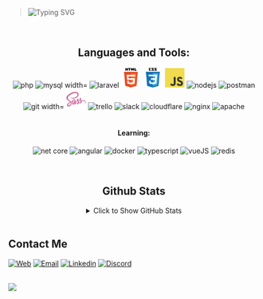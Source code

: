 > ![Typing SVG](https://readme-typing-svg.herokuapp.com?size=24&width=600&lines=Welcome+To+Ozan's+GitHub+Profile!)

<!--
<h2 align="center">Connect with me:</h2>
<p align="center">
<a href="https://www.linkedin.com/in/ozangulicat/" target="blank"><img align="center" src="https://www.vectorlogo.zone/logos/linkedin/linkedin-icon.svg" alt="ozi" height="40" width="40" /></a>  
&nbsp;&nbsp;&nbsp;<a href="https://discord.com/users/157640108693127168" target="blank"><img align="center" src="https://www.vectorlogo.zone/logos/discordapp/discordapp-tile.svg" alt="ozi" height="40" width="40" /></a>
<br>-->
  
  <br>

</p>
<h2 align="center">Languages and Tools:</h2>
  <p align="center">
    <img
    src="https://www.vectorlogo.zone/logos/php/php-icon.svg" alt="php" width="40" height="40" />
    <img src="https://www.vectorlogo.zone/logos/mysql/mysql-icon.svg" alt="mysql width="40" height="40" />
    <img src="https://upload.vectorlogo.zone/logos/laravel/images/fd9bffa7-873e-4946-92bc-815ed69faeec.svg" alt="laravel" width="40" height="40" />
    <img src="https://raw.githubusercontent.com/devicons/devicon/master/icons/html5/html5-original-wordmark.svg" alt="html5" width="40" height="40" />
    <img src="https://raw.githubusercontent.com/devicons/devicon/master/icons/css3/css3-original-wordmark.svg" alt="css3" width="40" height="40" />
    <img src="https://raw.githubusercontent.com/devicons/devicon/master/icons/javascript/javascript-original.svg" alt="javascript" width="40" height="40" />
    <img src="https://www.vectorlogo.zone/logos/nodejs/nodejs-icon.svg" alt="nodejs" width="40" height="40" />
    <img src="https://www.vectorlogo.zone/logos/getpostman/getpostman-icon.svg" alt="postman" width="40"
    height="40" />
    <img src="https://www.vectorlogo.zone/logos/git-scm/git-scm-icon.svg" alt="git width="40" height="40" />
    <img src="https://raw.githubusercontent.com/devicons/devicon/master/icons/sass/sass-original.svg" alt="sass" width="40" height="40" />
    <img src="https://www.vectorlogo.zone/logos/trello/trello-icon.svg" alt="trello" width="40" height="40" />
    <img src="https://www.vectorlogo.zone/logos/slack/slack-icon.svg" alt="slack" width="40" height="40" />
    <img src="https://www.vectorlogo.zone/logos/cloudflare/cloudflare-icon.svg" alt="cloudflare" width="40" height="40"/>
    <img src="https://www.vectorlogo.zone/logos/nginx/nginx-icon.svg" alt="nginx" width="40" height="40" />
    <img src="https://www.vectorlogo.zone/logos/apache/apache-icon.svg" alt="apache" width="40" height="40" />
    <br><br>
    <h4 align="center">Learning:</h4>
</p>
<p align="center">
    <img src="https://upload.wikimedia.org/wikipedia/commons/thumb/e/ee/.NET_Core_Logo.svg/1024px-.NET_Core_Logo.svg.png?20210328084203" alt="net core" width="28" height="28" />
    <img src="https://www.vectorlogo.zone/logos/angular/angular-icon.svg" alt="angular" width="28" height="28" />
    <img src="https://www.vectorlogo.zone/logos/docker/docker-official.svg" alt="docker" width="28" height="28" />
    <img src="https://www.vectorlogo.zone/logos/typescriptlang/typescriptlang-icon.svg" alt="typescript" width="28" height="28" />
    <img src="https://www.vectorlogo.zone/logos/vuejs/vuejs-icon.svg" alt="vueJS" width="28" height="28" />
    <img src="https://www.vectorlogo.zone/logos/redis/redis-icon.svg" alt="redis" width="28" height="28" />
</p>
<br/>

<h2 align="center">Github Stats</h2>
<div align="center">
<details>
<summary>Click to Show GitHub Stats</summary>
<div align="center"><a href="https://discord.com/users/157640108693127168"><img src="https://metrics.lecoq.io/ogulicat?languages=1&gists=1&followup=1"/></a></div>
</details>
 </div>
  
  
<!--
- Hi, I’m Ozan, <img src="https://raw.githubusercontent.com/MartinHeinz/MartinHeinz/master/wave.gif" width="18px">
- 💻 My Stack: PHP (Laravel, CodeIgniter), MySQL, HTML5, CSS3, Javascript, SOAP & REST Web Services... Also, I continue to develop myself and gain experience with ASP.NET Core, Angular technologies.
- 📫 You can reach me on my [Linked-in](https://linkedin.com/in/ozangulicat/ "Ozan's Linked-in Profile") profile. -->


<!-- > [![](https://img.shields.io/badge/linkedin-%230077B5.svg?&style=for-the-badge&logo=linkedin&logoColor=white)](https://linkedin.com/in/ozangulicat/) -->
<!--
<br>

### 🔧 Stacks
| Type | Name  |
|---|---|
| ![Web](https://img.shields.io/badge/Web-informational?style=flat&color=e85d04) | ![HTML5](https://img.shields.io/badge/‎-HTML5-informational?style=flat&logo=html5&color=ffba08) ![CSS3](https://img.shields.io/badge/‎-CSS3-informational?style=flat&logo=css3&color=ffba08) |
| ![Code](https://img.shields.io/badge/Code-informational?style=flat&color=e85d04) | ![php](https://img.shields.io/badge/‎-PHP-informational?style=flat&logo=php&color=ffba08) ![js](https://img.shields.io/badge/‎-Javascript-informational?style=flat&logo=javascript&color=ffba08) ![cs](https://img.shields.io/badge/‎-C%23-informational?style=flat&logo=c%20sharp&color=ffba08)  |
| ![DB](https://img.shields.io/badge/DB-informational?style=flat&color=e85d04) | ![MySQL](https://img.shields.io/badge/‎-MySQL-informational?style=flat&logo=mysql&color=ffba08) ![MSSQL](https://img.shields.io/badge/‎-MSSQL-informational?style=flat&logo=microsoft%20sql%20server&color=ffba08) ![SQLite](https://img.shields.io/badge/‎-SQLite-informational?style=flat&logo=sqlite&color=ffba08) |
| ![Framework](https://img.shields.io/badge/Framework-informational?style=flat&color=e85d04) | ![Laravel](https://img.shields.io/badge/‎-Laravel-informational?style=flat&logo=laravel&color=ffba08) ![CodeIgniter](https://img.shields.io/badge/‎-CodeIgniter-informational?style=flat&logo=codeigniter&color=ffba08) |
| ![VCS](https://img.shields.io/badge/VCS-informational?style=flat&color=e85d04) | ![Git](https://img.shields.io/badge/‎-Git-informational?style=flat&logo=git&color=ffba08) ![Github](https://img.shields.io/badge/‎-Github-informational?style=flat&logo=github&color=ffba08) ![GitLab](https://img.shields.io/badge/‎-GitLab-informational?style=flat&logo=gitlab&color=ffba08) |
| ![Team](https://img.shields.io/badge/Team-informational?style=flat&color=e85d04) | ![Trello](https://img.shields.io/badge/‎-Trello-informational?style=flat&logo=trello&color=ffba08) ![Slack](https://img.shields.io/badge/‎-Slack-informational?style=flat&logo=slack&color=ffba08) |
| ![Others](https://img.shields.io/badge/Others-informational?style=flat&color=e85d04) | [![OpenVPN](https://img.shields.io/badge/‎-OpenVPN-informational?style=flat&logo=openvpn&color=ffba08)](https://openvpn.net/) [![Postman](https://img.shields.io/badge/‎-Postman-informational?style=flat&logo=postman&color=ffba08)](https://postman.com/) [![FileZilla](https://img.shields.io/badge/‎-FileZilla-informational?style=flat&logo=filezilla&color=ffba08)](https://filezilla-project.org/) ![Cloudflare](https://img.shields.io/badge/‎-Cloudflare-informational?style=flat&logo=cloudflare&color=ffba08) |
-->

<!--
<br>

## 📈 Statistics
<p>
  <img width="35%" src="https://github-readme-stats.vercel.app/api?username=ogulicat&count_private=true&show_icons=true&theme=radical" />
  <img width="35%" src="https://github-readme-stats.vercel.app/api/top-langs/?username=ogulicat&layout=compact&theme=radical" />
</p>
-->

<br>

## Contact Me
[![Web](https://img.shields.io/badge/Web-https%3A%2F%2F35kod.com%2F-informational?style=flat&color=ffba08)](https://35kod.com/)
[![Email](https://img.shields.io/badge/E--Mail-gulicatozan[at]gmail.com-informational?style=flat&logo=mail.ru&logoColor=white&color=ffba08)](mailto:gulicatozan@gmail.com)
[![Linkedin](https://img.shields.io/badge/Linkedin-@ozan--gulicat-informational?style=flat&logo=linkedin&logoColor=ffffff&color=ffba08)](https://www.linkedin.com/in/ozangulicat)
[![Discord](https://img.shields.io/badge/Discord-@ozaN%230098-informational?style=flat&logo=discord&logoColor=ffffff&color=ffba08)](https://discord.com/users/157640108693127168)

<br>

<img src="https://komarev.com/ghpvc/?username=ogulicat&color=1460dc&style=flat-square&label=Visitor%20Count" />
